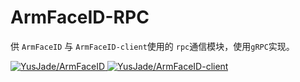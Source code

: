 # ArmFaceID-RPC

供 `ArmFaceID`  与 `ArmFaceID-client`使用的 `rpc`通信模块，使用`gRPC`实现。

<a href="https://github.com/YusJade/ArmFaceID?tab=readme-ov-file">
  <img src="https://github-readme-stats.vercel.app/api/pin/?username=YusJade&repo=ArmFaceID&theme=tokyonight" alt="YusJade/ArmFaceID" />
</a>

<a href="https://github.com/YusJade/ArmFaceID-client?tab=readme-ov-file">
  <img src="https://github-readme-stats.vercel.app/api/pin/?username=YusJade&repo=ArmFaceID-client&theme=tokyonight" alt="YusJade/ArmFaceID-client" />
</a>